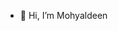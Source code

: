 - 👋 Hi, I’m Mohyaldeen

<!---
MuhittinT/MuhittinT is a ✨ special ✨ repository because its `README.md` (this file) appears on your GitHub profile.
You can click the Preview link to take a look at your changes.
--->
